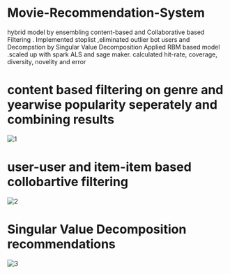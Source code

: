 # Movie-Recommendation-System
 hybrid model by ensembling content-based and Collaborative based Filtering . Implemented stoplist ,eliminated outlier bot users and Decompstion by Singular Value Decomposition Applied RBM based model  .scaled up  with spark ALS and  sage maker. calculated hit-rate, coverage, diversity, novelity and error  


# content based filtering on genre and yearwise popularity seperately and combining results

![1](https://user-images.githubusercontent.com/114779060/219328092-ec51f12f-4300-415a-8f77-6580a74c876f.jpg)

# user-user and item-item based collobartive filtering

![2](https://user-images.githubusercontent.com/114779060/219329088-018efe51-9234-40c0-b6c8-8656d3b550a5.jpg)

# Singular Value Decomposition recommendations

![3](https://user-images.githubusercontent.com/114779060/219329552-852efb69-2c53-4e97-ba66-90d18c3396f9.jpg)
